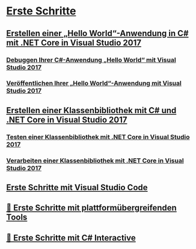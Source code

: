 # [Erste Schritte](index.md)
## [Erstellen einer „Hello World“-Anwendung in C# mit .NET Core in Visual Studio 2017](with-visual-studio.md)
### [Debuggen Ihrer C#-Anwendung „Hello World“ mit Visual Studio 2017](debugging-with-visual-studio-2017.md)
### [Veröffentlichen Ihrer „Hello World“-Anwendung mit Visual Studio 2017](publishing-with-visual-studio-2017.md)
## [Erstellen einer Klassenbibliothek mit C# und .NET Core in Visual Studio 2017](library-with-visual-studio-2017.md)
### [Testen einer Klassenbibliothek mit .NET Core in Visual Studio 2017](testing-library-with-visual-studio.md)
### [Verarbeiten einer Klassenbibliothek mit .NET Core in Visual Studio 2017](consuming-library-with-visual-studio-2017.md)
## [Erste Schritte mit Visual Studio Code](with-visual-studio-code.md)
## [🔧 Erste Schritte mit plattformübergreifenden Tools](with-cross-platform-tools.md)
## [🔧 Erste Schritte mit C# Interactive](with-csharp-interactive.md)
